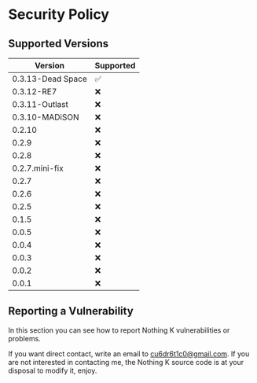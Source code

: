 # Security Policy

## Supported Versions

| Version | Supported          |
| ------- | ------------------ |
|  0.3.13-Dead Space | :white_check_mark: |
|  0.3.12-RE7 | :x: |
|  0.3.11-Outlast | :x: |
|  0.3.10-MADiSON | :x: |
|  0.2.10 | :x: |
|  0.2.9  | :x: |
|  0.2.8  | :x: |
|  0.2.7.mini-fix  | :x: |
|  0.2.7  | :x: |
|  0.2.6  | :x: |
|  0.2.5  | :x: |
|  0.1.5  | :x: |
|  0.0.5  | :x: |
|  0.0.4  | :x: |
|  0.0.3  | :x: |
|  0.0.2  | :x: |
|  0.0.1  | :x: |



## Reporting a Vulnerability

In this section you can see how to report Nothing K vulnerabilities or problems.

If you want direct contact, write an email to cu6dr6t1c0@gmail.com.
If you are not interested in contacting me, the Nothing K source code is at your disposal to modify it, enjoy.


